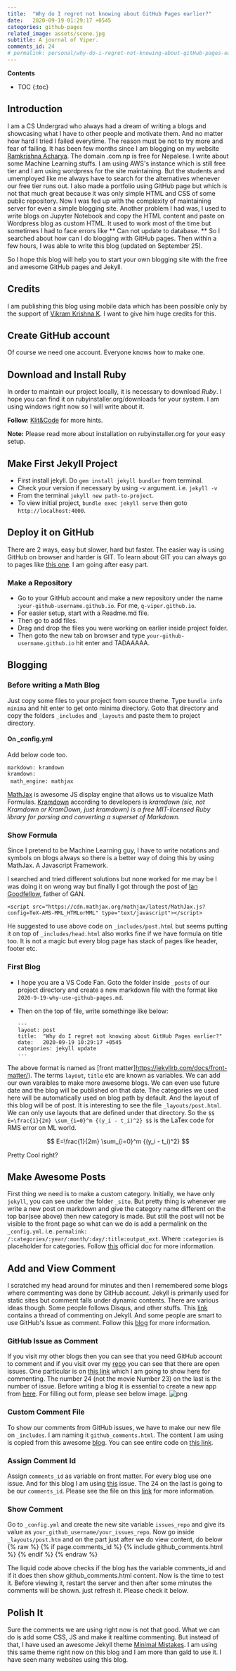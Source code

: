 ```yaml
---
title:  "Why do I regret not knowing about GitHub Pages earlier?"
date:   2020-09-19 01:29:17 +0545
categories: github-pages
related_image: assets/scene.jpg
subtitle: A journal of Viper.
comments_id: 24
# permalink: personal/why-do-i-regret-not-knowing-about-gitHub-pages-earlier
---
```


**Contents**
* TOC
{:toc}

## Introduction
I am a CS Undergrad who always had a dream of writing a blogs and showcasing what I have to other people and motivate them. And no matter how hard I tried I failed everytime. The reason must be not to try more and fear of failing. It has been few months since I am blogging on my website [Ramkrishna Acharya](https://acharyaramkrishna.com.np). The domain .com.np is free for Nepalese. I write about some Machine Learning stuffs. I am using AWS's instance which is still free tier and I am using wordpress for the site maintaining. But the students and umemployed like me always have to search for the alternatives whenever our free tier runs out. I also made a portfolio using GitHub page but which is not that much great because it was only simple HTML and CSS of some public repository. Now I was fed up with the complexity of maintaining server for even a simple blogging site. Another problem I had was, I used to write blogs on Jupyter Notebook and copy the HTML content and paste on Wordpress blog as custom HTML. It used to work most of the time but sometimes I had to face errors like ** Can not update to database. ** So I searched about how can I do blogging with GitHub pages. Then within a few hours, I was able to write this blog (updated on September 25).

So I hope this blog will help you to start your own blogging site with the free and awesome GitHub pages and Jekyll.

## Credits
I am publishing this blog using mobile data which has been possible only by the support of [Vikram Krishna K](https://www.linkedin.com/in/vikram-krishna-k/). I want to give him huge credits for this.

## Create GitHub account
Of course we need one account. Everyone knows how to make one.

## Download and Install Ruby
In order to maintain our project locally, it is necessary to download *Ruby*. I hope you can find it on rubyinstaller.org/downloads for your system. I am using windows right now so I will write about it. 

**Follow**: [Klit&Code](https://www.kiltandcode.com/2020/04/30/how-to-create-a-blog-using-jekyll-and-github-pages-on-windows/) for more hints.

**Note:** Please read more about installation on rubyinstaller.org for your easy setup. 

## Make First Jekyll Project
* First install jekyll.
    Do `gem install jekyll bundler` from terminal.
* Check your version if necessary by using -v argument. i.e. `jekyll -v`
* From the terminal `jekyll new path-to-project`.
* To view initial project, `bundle exec jekyll serve` then goto `http://localhost:4000`.

## Deploy it on GitHub
There are 2 ways, easy but slower, hard but faster. The easier way is using GitHub on browser and harder is GIT. To learn about GIT you can always go to pages like [this one](https://docs.gitlab.com/ee/gitlab-basics/start-using-git.html). I am going after easy part.

### Make a Repository
* Go to your GitHub account and make a new repository under the name :`your-github-username.github.io`. For me, `q-viper.github.io`. 
* For easier setup, start with a Readme.md file.
* Then go to add files.
* Drag and drop the files you were working on earlier inside project folder.
* Then goto the new tab on browser and type `your-github-username.github.io` hit enter and TADAAAAA.

## Blogging
### Before writing a Math Blog
Just copy some files to your project from source theme. Type `bundle info minima` and hit enter to get onto minima directory. Goto that directory and copy the folders `_includes` and `_layouts` and paste them to project directory. 

#### On _config.yml
Add below code too.

`markdown: kramdown`<br>
`kramdown:`<br>
&ensp;`math_engine: mathjax`

[MathJax](https://www.mathjax.org) is awesome JS display engine that allows us to visualize Math Formulas. [Kramdown](https://kramdown.gettalong.org) according to developers is <i>kramdown (sic, not Kramdown or KramDown, just kramdown) is a free MIT-licensed Ruby library for parsing and converting a superset of Markdown. </i>

### Show Formula
Since I pretend to be Machine Learning guy, I have to write notations and symbols on blogs always so there is a better way of doing this by using MathJax. A Javascript Framework.

I searched and tried different solutions but none worked for me may be I was doing it on wrong way but finally I got through the post of [Ian Goodfellow](http://www.iangoodfellow.com/blog/jekyll/markdown/tex/2016/11/07/latex-in-markdown.html), father of GAN.

`<script src="https://cdn.mathjax.org/mathjax/latest/MathJax.js?config=TeX-AMS-MML_HTMLorMML" type="text/javascript"></script>`

He suggested to use above code on `_includes/post.html` but seems putting it on top of `_includes/head.html` also works fine if we have formula on title too. It is not a magic but every blog page has stack of pages like header, footer etc.

### First Blog
* I hope you are a VS Code Fan. Goto the folder inside `_posts` of our project directory and create a new markdown file with the format like `2020-9-19-why-use-github-pages.md`.

* Then on the top of file, write somethinge like below:

    `---`<br>
    `layout: post `<br>
    `title:  "Why do I regret not knowing about GitHub Pages earlier?"`<br>
    `date:   2020-09-19 10:29:17 +0545`<br>
    `categories: jekyll update`<br>
    `---`

The above format is named as [front matter]https://jekyllrb.com/docs/front-matter/). The terms `layout`, `title` etc are known as variables. We can add our own varaibles to make more awesome blogs.
We can even use future date and the blog will be published on that date. The categories we used here will be automatically used on blog path by default. And the layout of this blog will be of post. It is interesting to see the file `_layouts/post.html`. We can only use layouts that are defined under that directory.
So the `$$ E=\frac{1}{2m} \sum_{i=0}^m {(y_i - t_i)^2} $$` is the LaTex code for RMS error on ML world.

$$ E=\frac{1}{2m} \sum_{i=0}^m {(y_i - t_i)^2} $$

Pretty Cool right?

## Make Awesome Posts
First thing we need is to make a custom category. Initially, we have only `jekyll`, you can see under the folder `_site`. But pretty thing is whenever we write a new post on markdown and give the category name different on the top bar(see above) then new category is made. But still the post will not be visible to the front page so what can we do is add a permalink on the `_config.yml`. i.e. `permalink: /:categories/:year/:month/:day/:title:output_ext`. Where `:categories` is placeholder for categories. Follow [this](https://jekyllrb.com/docs/permalinks/) official doc for more information.

## Add and View Comment
I scratched my head around for minutes and then I remembered some blogs where commenting was done by GitHub account. Jekyll is primarily used for static sites but comment falls under dynamic contents. There are various ideas though. Some people follows Disqus, and other stuffs. This [link](https://talk.jekyllrb.com/t/what-is-the-recommended-way-to-add-comment-sections-to-your-jekyll-blog/3330/6) contains a thread of commenting on Jekyll. And some people are smart to use GitHub's Issue as comment. Follow this [blog](https://aristath.github.io/blog/static-site-comments-using-github-issues-api) for more information. 

### GitHub Issue as Comment
If you visit my other blogs then you can see that you need GitHub account to comment and if you visit over my [repo](https://github.com/q-viper/q-viper.github.io/issues) you can see that there are open issues. One particular is on [this link](https://github.com/q-viper/q-viper.github.io/issues/24) which I am going to show here for commenting. The number 24 (not the movie Number 23) on the last is the number of issue. Before writing a blog it is essential to create a new app from [here](https://github.com/settings/applications/new). For filling out form, please see below image.
![png]({{site.url}}/assets/images/new_outh_app.png)

### Custom Comment File
To show our comments from GitHub issues, we have to make our new file on `_includes`. I am naming it `github_comments.html`. The content I am using is copied from this awesome [blog](https://www.aleksandrhovhannisyan.com/blog/dev/jekyll-comment-system-github-issues/). You can see entire code on [this link](https://github.com/q-viper/q-viper.github.io/blob/master/_includes/github_comments.html). 

### Assign Comment Id
Assign `comments_id` as variable on front matter. For every blog use one issue. And for this blog I am using [this](https://github.com/q-viper/q-viper.github.io/issues/24) issue. The 24 on the last is going to be our `comments_id`. Please see the file on this [link](https://raw.githubusercontent.com/q-viper/q-viper.github.io/master/_posts/2020-09-19-why-do-i-regret-not-knowing-about-gitHub-pages-earlier.md) for more information.

### Show Comment
Go to `_config.yml` and create the new site variable `issues_repo` and give its value as `your_github_username/your_issues_repo`. Now go inside `_layouts/post.htm` and on the part just after we do view content, do below
{% raw %}
    {% if page.comments_id %}
          {% include github_comments.html %}
    {% endif %} 
{% endraw %}

The liquid code above checks if the blog has the variable comments_id and if it does then show github_comments.html content. Now is the time to test it. Before viewing it, restart the server and then after some minutes the comments will be shown. just refresh it. Please check it below.

## Polish It
Sure the comments we are using right now is not that good. What we can do is add some CSS, JS and make it realtime commenting. But instead of that, I have used an awesome Jekyll theme [Minimal Mistakes](https://mmistakes.github.io/minimal-mistakes/). I am using this same theme right now on this blog and I am more than gald to use it. I have seen many websites using this blog.
